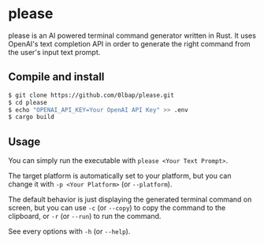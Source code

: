 # please

please is an AI powered terminal command generator written in Rust. It uses OpenAI's text completion API in order to generate the right command from the user's input text prompt.

## Compile and install

```sh
$ git clone https://github.com/0lbap/please.git
$ cd please
$ echo "OPENAI_API_KEY=Your OpenAI API Key" >> .env
$ cargo build
```

## Usage

You can simply run the executable with `please <Your Text Prompt>`.

The target platform is automatically set to your platform, but you can change it with `-p <Your Platform>` (or `--platform`).

The default behavior is just displaying the generated terminal command on screen, but you can use `-c` (or `--copy`) to copy the command to the clipboard, or `-r` (or `--run`) to run the command.

See every options with `-h` (or `--help`).
